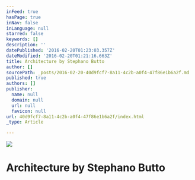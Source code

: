 ```yaml
---
inFeed: true
hasPage: true
inNav: false
inLanguage: null
starred: false
keywords: []
description: ''
datePublished: '2016-02-20T01:23:03.357Z'
dateModified: '2016-02-20T01:21:16.663Z'
title: Architecture by Stephano Butto
author: []
sourcePath: _posts/2016-02-20-40d9fcf7-8a11-4c2b-a0f4-47f86e1b6a2f.md
published: true
authors: []
publisher:
  name: null
  domain: null
  url: null
  favicon: null
url: 40d9fcf7-8a11-4c2b-a0f4-47f86e1b6a2f/index.html
_type: Article

---
```

![](https://the-grid-user-content.s3-us-west-2.amazonaws.com/6f1b8f57-4e59-47c7-838d-e81212e50ec3.jpg)

# Architecture by Stephano Butto